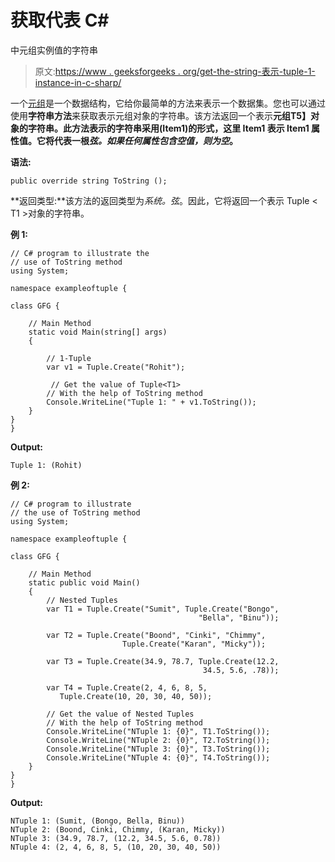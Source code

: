 # 获取代表 C#

中元组<t1>实例值的字符串</t1>

> 原文:[https://www . geeksforgeeks . org/get-the-string-表示-tuple-1-instance-in-c-sharp/](https://www.geeksforgeeks.org/getting-the-string-that-represent-the-value-of-the-tuple-1-instance-in-c-sharp/)

一个[元组](https://www.geeksforgeeks.org/c-sharp-tuple/)是一个数据结构，它给你最简单的方法来表示一个数据集。您也可以通过使用**字符串方法**来获取表示元组对象的字符串。该方法返回一个表示**元组<T1>T5】对象的字符串。此方法表示的字符串采用(Item1)的形式，这里 Item1 表示 Item1 属性值。它将代表一根*弦。如果任何属性包含空值，则为空*。**

**语法:**

```
public override string ToString ();
```

**返回类型:**该方法的返回类型为*系统。弦*。因此，它将返回一个表示 Tuple < T1 >对象的字符串。

**例 1:**

```
// C# program to illustrate the
// use of ToString method
using System;

namespace exampleoftuple {

class GFG {

    // Main Method
    static void Main(string[] args)
    {   

        // 1-Tuple
        var v1 = Tuple.Create("Rohit");

         // Get the value of Tuple<T1>
        // With the help of ToString method
        Console.WriteLine("Tuple 1: " + v1.ToString());
    }
}
}
```

**Output:**

```
Tuple 1: (Rohit)

```

**例 2:**

```
// C# program to illustrate 
// the use of ToString method
using System;

namespace exampleoftuple {

class GFG {

    // Main Method
    static public void Main()
    {
        // Nested Tuples
        var T1 = Tuple.Create("Sumit", Tuple.Create("Bongo",
                                          "Bella", "Binu"));

        var T2 = Tuple.Create("Boond", "Cinki", "Chimmy",
                         Tuple.Create("Karan", "Micky"));

        var T3 = Tuple.Create(34.9, 78.7, Tuple.Create(12.2,
                                           34.5, 5.6, .78));

        var T4 = Tuple.Create(2, 4, 6, 8, 5,
           Tuple.Create(10, 20, 30, 40, 50));

        // Get the value of Nested Tuples
        // With the help of ToString method
        Console.WriteLine("NTuple 1: {0}", T1.ToString());
        Console.WriteLine("NTuple 2: {0}", T2.ToString());
        Console.WriteLine("NTuple 3: {0}", T3.ToString());
        Console.WriteLine("NTuple 4: {0}", T4.ToString());
    }
}
}
```

**Output:**

```
NTuple 1: (Sumit, (Bongo, Bella, Binu))
NTuple 2: (Boond, Cinki, Chimmy, (Karan, Micky))
NTuple 3: (34.9, 78.7, (12.2, 34.5, 5.6, 0.78))
NTuple 4: (2, 4, 6, 8, 5, (10, 20, 30, 40, 50))

```